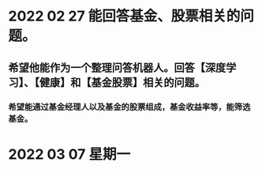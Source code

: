 # 2022 02 27 能回答基金、股票相关的问题。
## 希望他能作为一个整理问答机器人。回答【深度学习】、【健康】和【基金股票】相关的问题。
### 希望能通过基金经理人以及基金的股票组成，基金收益率等，能筛选基金。 

# 2022 03 07 星期一 
